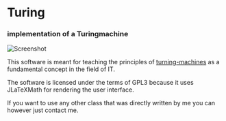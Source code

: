 # Turing 
### implementation of a Turingmachine

![Screenshot](http://www.moritzf.de/projects/img/turing.png)

This software is meant for teaching the principles of [turning-machines](https://en.wikipedia.org/wiki/Turing_machine) as a fundamental concept in the field of IT.

The software is licensed under the terms of GPL3 because it uses JLaTeXMath for rendering the user interface. 

If you want to use any other class that was directly written by me you can however just contact me.
